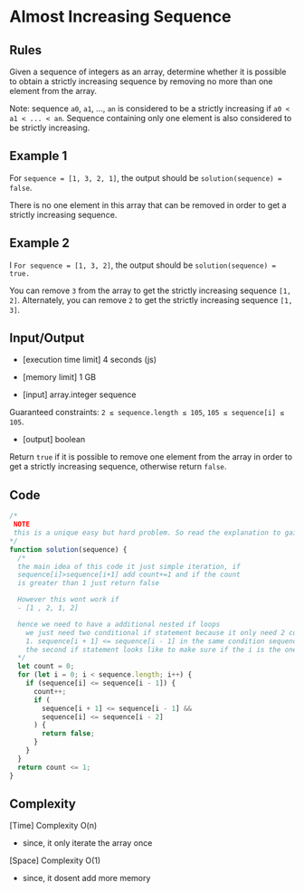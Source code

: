 # Almost Increasing Sequence

## Rules

Given a sequence of integers as an array, determine whether it is possible to obtain a strictly increasing sequence by removing no more than one element from the array.

Note: sequence `a0`, `a1`, ..., `an` is considered to be a strictly increasing if `a0 < a1 < ... < an`. Sequence containing only one element is also considered to be strictly increasing.

## Example 1

For `sequence = [1, 3, 2, 1]`, the output should be
`solution(sequence) = false`.

There is no one element in this array that can be removed in order to get a strictly increasing sequence.

## Example 2

I `For sequence = [1, 3, 2]`, the output should be
`solution(sequence) = true.`

You can remove `3` from the array to get the strictly increasing sequence `[1, 2]`. Alternately, you can remove `2` to get the strictly increasing sequence `[1, 3]`.

## Input/Output

- [execution time limit] 4 seconds (js)

- [memory limit] 1 GB

- [input] array.integer sequence

Guaranteed constraints:
`2 ≤ sequence.length ≤ 105`,
`105 ≤ sequence[i] ≤ 105`.

- [output] boolean

Return `true` if it is possible to remove one element from the array in order to get a strictly increasing sequence, otherwise return `false`.

## Code

```javascript
/*
 NOTE
 this is a unique easy but hard problem. So read the explanation to gain 100% understandin
*/
function solution(sequence) {
  /*
  the main idea of this code it just simple iteration, if
  sequence[i]>sequence[i+1] add count+=1 and if the count
  is greater than 1 just return false

  However this wont work if
  - [1 , 2, 1, 2]

  hence we need to have a additional nested if loops
    we just need two conditional if statement because it only need 2 count to make it wrong
    1. sequence[i + 1] <= sequence[i - 1] in the same condition sequence[i] <= sequence[i - 2]
    the second if statement looks like to make sure if the i is the one is anomaly
  */
  let count = 0;
  for (let i = 0; i < sequence.length; i++) {
    if (sequence[i] <= sequence[i - 1]) {
      count++;
      if (
        sequence[i + 1] <= sequence[i - 1] &&
        sequence[i] <= sequence[i - 2]
      ) {
        return false;
      }
    }
  }
  return count <= 1;
}
```

## Complexity

[Time] Complexity O(n)

- since, it only iterate the array once

[Space] Complexity O(1)

- since, it dosent add more memory
